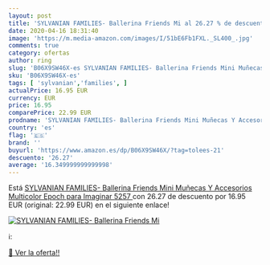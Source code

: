 ```yaml
---
layout: post
title: 'SYLVANIAN FAMILIES- Ballerina Friends Mi al 26.27 % de descuento'
date: 2020-04-16 18:31:40
image: 'https://m.media-amazon.com/images/I/51bE6Fb1FXL._SL400_.jpg'
comments: true
category: ofertas
author: ring
slug: 'B06X9SW46X-es SYLVANIAN FAMILIES- Ballerina Friends Mini Muñecas Y...'
sku: 'B06X9SW46X-es'
tags: [ 'sylvanian','families', ]
actualPrice: 16.95 EUR
currency: EUR
price: 16.95
comparePrice: 22.99 EUR
prodname: 'SYLVANIAN FAMILIES- Ballerina Friends Mini Muñecas Y Accesorios  Multicolor  Epoch para Imaginar 5257 '
country: 'es'
flag: '🇪🇸'
brand: ''
buyurl: 'https://www.amazon.es/dp/B06X9SW46X/?tag=tolees-21'
descuento: '26.27'
average: '16.349999999999998'
---
```


Está [SYLVANIAN FAMILIES- Ballerina Friends Mini Muñecas Y Accesorios  Multicolor  Epoch para Imaginar 5257 ](https://www.amazon.es/dp/B06X9SW46X/?tag=tolees-21) con 26.27 de descuento por 16.95 EUR (original: 22.99 EUR) en el siguiente enlace!

[![SYLVANIAN FAMILIES- Ballerina Friends Mi](https://m.media-amazon.com/images/I/51bE6Fb1FXL._SL400_.jpg)](https://www.amazon.es/dp/B06X9SW46X/?tag=tolees-21)

ℹ️:


[🛒 Ver la oferta!!](https://www.amazon.es/dp/B06X9SW46X/?tag=tolees-21)
